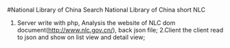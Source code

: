 #National Library of China Search 
National Library of China short NLC
1. Server
  write with php, Analysis the website of NLC dom document(http://www.nlc.gov.cn/), back json file;
2.Client
  the client read to json and show on list view and detail view;
